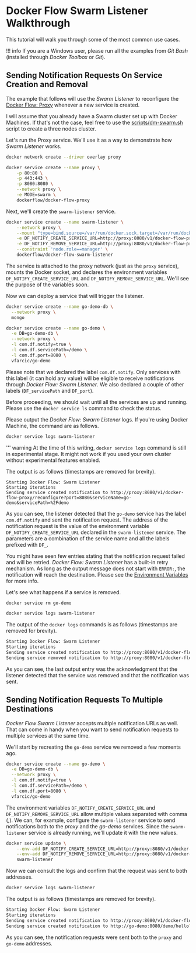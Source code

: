 # Docker Flow Swarm Listener Walkthrough

This tutorial will walk you through some of the most common use cases.

!!! info
	If you are a Windows user, please run all the examples from *Git Bash* (installed through *Docker Toolbox* or *Git*).

## Sending Notification Requests On Service Creation and Removal

The example that follows will use the *Swarm Listener* to reconfigure the [Docker Flow: Proxy](https://github.com/docker-flow/docker-flow-proxy) whenever a new service is created.

I will assume that you already have a Swarm cluster set up with Docker Machines. If that's not the case, feel free to use the [scripts/dm-swarm.sh](https://github.com/docker-flow/docker-flow-swarm-listener/blob/master/scripts/dm-swarm.sh) script to create a three nodes cluster.

Let's run the Proxy service. We'll use it as a way to demonstrate how *Swarm Listener* works.

```bash
docker network create --driver overlay proxy

docker service create --name proxy \
    -p 80:80 \
    -p 443:443 \
    -p 8080:8080 \
    --network proxy \
    -e MODE=swarm \
    dockerflow/docker-flow-proxy
```

Next, we'll create the `swarm-listener` service.

```bash
docker service create --name swarm-listener \
    --network proxy \
    --mount "type=bind,source=/var/run/docker.sock,target=/var/run/docker.sock" \
    -e DF_NOTIFY_CREATE_SERVICE_URL=http://proxy:8080/v1/docker-flow-proxy/reconfigure \
    -e DF_NOTIFY_REMOVE_SERVICE_URL=http://proxy:8080/v1/docker-flow-proxy/remove \
    --constraint 'node.role==manager' \
    dockerflow/docker-flow-swarm-listener
```

The service is attached to the proxy network (just as the `proxy` service), mounts the Docker socket, and declares the environment variables `DF_NOTIFY_CREATE_SERVICE_URL` and `DF_NOTIFY_REMOVE_SERVICE_URL`. We'll see the purpose of the variables soon.

Now we can deploy a service that will trigger the listener.

```bash
docker service create --name go-demo-db \
  --network proxy \
  mongo

docker service create --name go-demo \
  -e DB=go-demo-db \
  --network proxy \
  -l com.df.notify=true \
  -l com.df.servicePath=/demo \
  -l com.df.port=8080 \
  vfarcic/go-demo
```

Please note that we declared the label `com.df.notify`. Only services with this label (it can hold any value) will be eligible to receive notifications through *Docker Flow: Swarm Listener*. We also declared a couple of other labels (`DF_servicePath` and `DF_port`).

Before proceeding, we should wait until all the services are up and running. Please use the `docker service ls` command to check the status.

Please output the *Docker Flow: Swarm Listener* logs. If you're using Docker Machine, the command are as follows.

```bash
docker service logs swarm-listener
```

''' warning
    At the time of this writing, `docker service logs` command is still in experimental stage. It might not work if you used your own cluster without experimental features enabled.

The output is as follows (timestamps are removed for brevity).

```
Starting Docker Flow: Swarm Listener
Starting iterations
Sending service created notification to http://proxy:8080/v1/docker-flow-proxy/reconfigure?port=8080&serviceName=go-demo&servicePath=%2Fdemo
```

As you can see, the listener detected that the `go-demo` service has the label `com.df.notify` and sent the notification request. The address of the notification request is the value of the environment variable `DF_NOTIFY_CREATE_SERVICE_URL` declared in the `swarm-listener` service. The parameters are a combination of the service name and all the labels prefixed with `DF_`.

You might have seen few entries stating that the notification request failed and will be retried. *Docker Flow: Swarm Listener* has a built-in retry mechanism. As long as the output message does not start with `ERROR:`, the notification will reach the destination. Please see the [Environment Variables](#environment-variables) for more info.

Let's see what happens if a service is removed.

```bash
docker service rm go-demo

docker service logs swarm-listener
```

The output of the `docker logs` commands is as follows (timestamps are removed for brevity).

```bash
Starting Docker Flow: Swarm Listener
Starting iterations
Sending service created notification to http://proxy:8080/v1/docker-flow-proxy/reconfigure?port=8080&serviceName=go-demo&servicePath=%2Fdemo
Sending service removed notification to http://proxy:8080/v1/docker-flow-proxy/remove?distribute=true&serviceName=go-demo
```

As you can see, the last output entry was the acknowledgment that the listener detected that the service was removed and that the notification was sent.

## Sending Notification Requests To Multiple Destinations

*Docker Flow Swarm Listener* accepts multiple notification URLs as well. That can come in handy when you want to send notification requests to multiple services at the same time.

We'll start by recreating the `go-demo` service we removed a few moments ago.

```bash
docker service create --name go-demo \
  -e DB=go-demo-db \
  --network proxy \
  -l com.df.notify=true \
  -l com.df.servicePath=/demo \
  -l com.df.port=8080 \
  vfarcic/go-demo
```

The environment variables `DF_NOTIFY_CREATE_SERVICE_URL` and `DF_NOTIFY_REMOVE_SERVICE_URL` allow multiple values separated with comma (*,*). We can, for example, configure the `swarm-listener` service to send notifications both to the *proxy* and the *go-demo* services. Since the `swarm-listener` service is already running, we'll update it with the new values.

```bash
docker service update \
    --env-add DF_NOTIFY_CREATE_SERVICE_URL=http://proxy:8080/v1/docker-flow-proxy/reconfigure,http://go-demo:8080/demo/hello \
    --env-add DF_NOTIFY_REMOVE_SERVICE_URL=http://proxy:8080/v1/docker-flow-proxy/remove,http://go-demo:8080/demo/hello \
    swarm-listener
```

Now we can consult the logs and confirm that the request was sent to both addresses.

```bash
docker service logs swarm-listener
```

The output is as follows (timestamps are removed for brevity).

```bash
Starting Docker Flow: Swarm Listener
Starting iterations
Sending service created notification to http://proxy:8080/v1/docker-flow-proxy/reconfigure?port=8080&serviceName=go-demo&servicePath=%2Fdemo
Sending service created notification to http://go-demo:8080/demo/hello?port=8080&serviceName=go-demo&servicePath=%2Fdemo
```

As you can see, the notification requests were sent both to the `proxy` and `go-demo` addresses.
